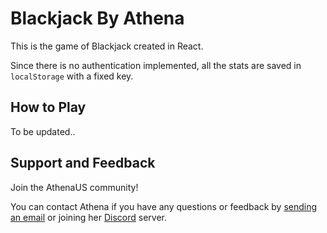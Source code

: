 # Blackjack By Athena

This is the game of Blackjack created in React.

Since there is no authentication implemented, all the stats are saved in `localStorage` with a fixed key.

## How to Play

To be updated..

## Support and Feedback

Join the AthenaUS community!

You can contact Athena if you have any questions or feedback by [sending an email](mailto:athena@parthenon.app) or joining her [Discord](https://discord.com/invite/5dzECDz) server.
